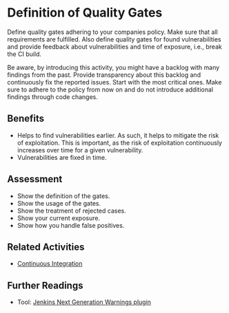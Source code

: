 # Definition of Quality Gates

Define quality gates adhering to your companies policy. Make sure that all requirements are fulfilled. Also define quality gates for found vulnerabilities and provide feedback about vulnerabilities and time of exposure, i.e., break the CI build.

Be aware, by introducing this activity, you might have a backlog with many findings from the past.
Provide transparency about this backlog and continuously fix the reported issues. Start with the most critical ones.
Make sure to adhere to the policy from now on and do not introduce additional findings through code changes.

## Benefits

- Helps to find vulnerabilities earlier. As such, it helps to mitigate the risk of exploitation. This is important, as the risk of exploitation continuously increases over time for a given vulnerability.
- Vulnerabilities are fixed in time.

## Assessment

- Show the definition of the gates.
- Show the usage of the gates.
- Show the treatment of rejected cases.
- Show your current exposure.
- Show how you handle false positives.

## Related Activities

- [Continuous Integration](continuous-integration.md)

## Further Readings

- Tool: [Jenkins Next Generation Warnings plugin](https://plugins.jenkins.io/warnings-ng/)
